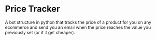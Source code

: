 # Price Tracker
A bot structure in python that tracks the price of a product for you on any ecommerce and send you an email when the price reaches the value you previously set (or if it get cheaper).
